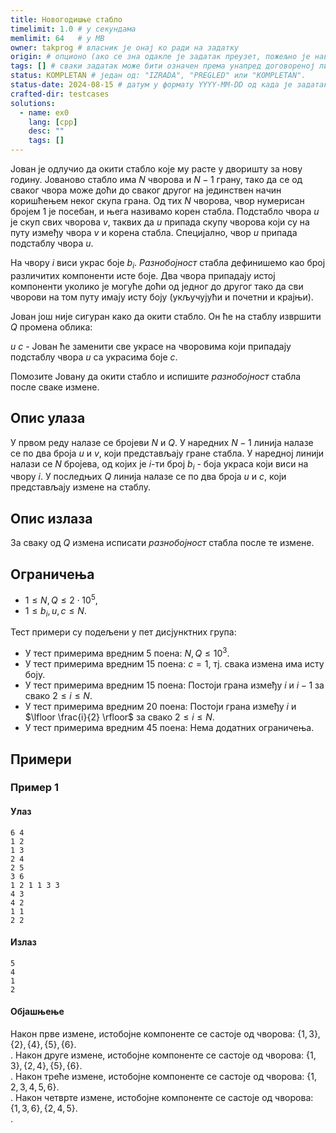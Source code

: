```yaml
---
title: Новогодишње стабло
timelimit: 1.0 # у секундама
memlimit: 64   # y MB
owner: takprog # власник је онај ко ради на задатку
origin: # опционо (ако се зна одакле је задатак преузет, пожељно је навести извор)
tags: [] # сваки задатак може бити означен према унапред договореној листи ознака
status: KOMPLETAN # један од: "IZRADA", "PREGLED" или "KOMPLETAN".
status-date: 2024-08-15 # датум у формату YYYY-MM-DD од када је задатак у наведеном статусу
crafted-dir: testcases
solutions:
  - name: ex0
    lang: [cpp]
    desc: ""
    tags: []
---
```


Јован је одлучио да окити стабло које му расте у дворишту за нову годину. Јованово стабло има $N$ чворова и $N-1$ грану, тако да се од сваког чвора може доћи до сваког другог на јединствен начин коришћењем неког скупа грана. Од тих $N$ чворова, чвор нумерисан бројем $1$ је посебан, и њега називамо корен стабла. Подстабло чвора $u$ је скуп свих чворова $v$, таквих да $u$ припада скупу чворова који су на путу између чвора $v$ и корена стабла. Специјално, чвор $u$ припада подстаблу чвора $u$.

На чвору $i$ виси украс боје $b_i$. *Разнобојност* стабла дефинишемо као број различитих компоненти исте боје. Два чвора припадају истој компоненти уколико је могуће доћи од једног до другог тако да сви чворови на том путу имају исту боју (укључујући и почетни и крајњи). 

Јован још није сигуран како да окити стабло. Он ће на стаблу извршити $Q$ промена облика:

$u$ $c$ - Јован ће заменити све украсе на чворовима који припадају подстаблу чвора $u$ са украсима боје $c$.

Помозите Јовану да окити стабло и испишите *разнобојност* стабла после сваке измене.

## Опис улаза

У првом реду налазе се бројеви $N$ и $Q$. У наредних $N-1$ линија налазе се по два броја $u$ и $v$, који представљају гране стабла. У наредној линији налази се $N$ бројева, од којих је $i$-ти број $b_i$ - боја украса који виси на чвору $i$. У последњих $Q$ линија налазе се по два броја $u$ и $c$, који представљају измене на стаблу.

## Опис излаза

За сваку од $Q$ измена исписати *разнобојност* стабла после те измене.

## Ограничења

* $1 \leq N, Q \leq 2 \cdot 10^{5}$,
* $1 \leq b_i, u, c \leq N$.

Тест примери су подељени у пет дисјунктних група:

* У тест примерима вредним 5 поена: $N, Q \leq 10^3$.
* У тест примерима вредним 15 поена: $c = 1$, тј. свака измена има исту боју.
* У тест примерима вредним 15 поена: Постоји грана између $i$ и $i-1$ за свако $2 \leq i \leq N$.
* У тест примерима вредним 20 поена: Постоји грана између $i$ и $\lfloor \frac{i}{2} \rfloor$ за свако $2 \leq i \leq N$.
* У тест примерима вредним 45 поена: Нема додатних ограничења.

## Примери

### Пример 1
#### Улаз

~~~
6 4
1 2
1 3
2 4
2 5
3 6
1 2 1 1 3 3
4 3
4 2
1 1
2 2
~~~
#### Излаз

~~~
5
4
1
2
~~~

#### Објашњење

Након прве измене, истобојне компоненте се састоје од чворова: $\{1,3\},\{2\},\{4\},\{5\},\{6\}$.<br>.
Након друге измене, истобојне компоненте се састоје од чворова: $\{1,3\},\{2,4\},\{5\},\{6\}$.<br>.
Након треће измене, истобојне компоненте се састоје од чворова: $\{1,2,3,4,5,6\}$.<br>.
Након четврте измене, истобојне компоненте се састоје од чворова: $\{1,3,6\},\{2,4,5\}$.<br>.

